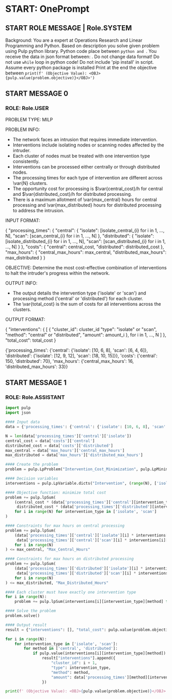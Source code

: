 # START: OnePrompt 
## START ROLE MESSAGE | Role.SYSTEM 
Background: You are a expert at Operations Research and Linear Programming and Python. Based on description you solve given problem using Pulp python library. Python code place between ```python and ```. You receive the data in json format between: <DATA></DATA>. Do not change data format! Do not use `while` loop in python code! Do not include 'pip install' in script. Assume every python package is installed Print at the end the objective between <OBJ></OBJ> `print(f' (Objective Value): <OBJ>{pulp.value(problem.objective)}</OBJ>')`  
## START MESSAGE 0 
### ROLE: Role.USER
<DESCRIPTION>
PROBLEM TYPE: MILP

PROBLEM INFO:

- The network faces an intrusion that requires immediate intervention.
- Interventions include isolating nodes or scanning nodes affected by the intruder.
- Each cluster of nodes must be treated with one intervention type consistently.
- Interventions can be processed either centrally or through distributed nodes.
- The processing times for each type of intervention are different across \var{N} clusters.
- The opportunity cost for processing is $\var{central_cost}/h for central and $\var{distributed_cost}/h for distributed processing.
- There is a maximum allotment of \var{max_central} hours for central processing and \var{max_distributed} hours for distributed processing to address the intrusion.

INPUT FORMAT: 

{
    "processing_times": {
        "central": {
            "isolate": [isolate_central_{i} for i in 1, ..., N],
            "scan": [scan_central_{i} for i in 1, ..., N]
        },
        "distributed": {
            "isolate": [isolate_distributed_{i} for i in 1, ..., N],
            "scan": [scan_distributed_{i} for i in 1, ..., N]
        }
    },
    "costs": {
        "central": central_cost,
        "distributed": distributed_cost
    },
    "max_hours": {
        "central_max_hours": max_central,
        "distributed_max_hours": max_distributed
    }
}

OBJECTIVE: Determine the most cost-effective combination of interventions to halt the intruder's progress within the network.

OUTPUT INFO:

- The output details the intervention type ('isolate' or 'scan') and processing method ('central' or 'distributed') for each cluster.
- The \var{total_cost} is the sum of costs for all interventions across the clusters.

OUTPUT FORMAT:

{
    "interventions": {
        [
            {
            "cluster_id": cluster_id
            "type": "isolate" or "scan",
            "method": "central" or "distributed",
            "amount": amount_i
            },
            for i in 1, ..., N
        ]
    },
    "total_cost": total_cost
}





</DESCRIPTION>
<DATA>
{'processing_times': {'central': {'isolate': [10, 6, 8], 'scan': [6, 4, 6]}, 'distributed': {'isolate': [12, 9, 12], 'scan': [18, 10, 15]}}, 'costs': {'central': 150, 'distributed': 70}, 'max_hours': {'central_max_hours': 16, 'distributed_max_hours': 33}}</DATA>


## START MESSAGE 1 
### ROLE: Role.ASSISTANT
```python
import pulp
import json

#### Input data
data = {'processing_times': {'central': {'isolate': [10, 6, 8], 'scan': [6, 4, 6]}, 'distributed': {'isolate': [12, 9, 12], 'scan': [18, 10, 15]}}, 'costs': {'central': 150, 'distributed': 70}, 'max_hours': {'central_max_hours': 16, 'distributed_max_hours': 33}}

N = len(data['processing_times']['central']['isolate'])
central_cost = data['costs']['central']
distributed_cost = data['costs']['distributed']
max_central = data['max_hours']['central_max_hours']
max_distributed = data['max_hours']['distributed_max_hours']

#### Create the problem
problem = pulp.LpProblem("Intervention_Cost_Minimization", pulp.LpMinimize)

#### Decision variables
interventions = pulp.LpVariable.dicts("Intervention", (range(N), ['isolate', 'scan'], ['central', 'distributed']), lowBound=0, cat='Binary')

#### Objective function: minimize total cost
problem += pulp.lpSum(
    (central_cost * (data['processing_times']['central'][intervention_type][i] / 60) * interventions[i][intervention_type]['central'] +
     distributed_cost * (data['processing_times']['distributed'][intervention_type][i] / 60) * interventions[i][intervention_type]['distributed'] )
    for i in range(N) for intervention_type in ['isolate', 'scan']
)

#### Constraints for max hours on central processing
problem += pulp.lpSum(
    (data['processing_times']['central']['isolate'][i] * interventions[i][ 'isolate']['central'] +
     data['processing_times']['central']['scan'][i] * interventions[i]['scan']['central'])
    for i in range(N)
) <= max_central, "Max_Central_Hours"

#### Constraints for max hours on distributed processing
problem += pulp.lpSum(
    (data['processing_times']['distributed']['isolate'][i] * interventions[i]['isolate']['distributed'] +
     data['processing_times']['distributed']['scan'][i] * interventions[i]['scan']['distributed'])
    for i in range(N)
) <= max_distributed, "Max_Distributed_Hours"

#### Each cluster must have exactly one intervention type
for i in range(N):
    problem += pulp.lpSum(interventions[i][intervention_type][method] for intervention_type in ['isolate', 'scan'] for method in ['central', 'distributed']) == 1, f"One_Intervention_{i}"

#### Solve the problem
problem.solve()

#### Output result
result = {"interventions": [], "total_cost": pulp.value(problem.objective)}

for i in range(N):
    for intervention_type in ['isolate', 'scan']:
        for method in ['central', 'distributed']:
            if pulp.value(interventions[i][intervention_type][method]) == 1:
                result["interventions"].append({
                    "cluster_id": i + 1,
                    "type": intervention_type,
                    "method": method,
                    "amount": data['processing_times'][method][intervention_type][i]
                })

print(f' (Objective Value): <OBJ>{pulp.value(problem.objective)}</OBJ>')
```

